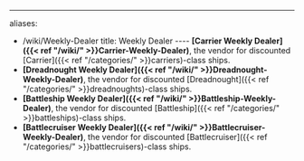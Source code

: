 ---
aliases:
- /wiki/Weekly-Dealer
title: Weekly Dealer
---- **[Carrier Weekly Dealer]({{< ref "/wiki/" >}}Carrier-Weekly-Dealer)**, the vendor for discounted [Carrier]({{< ref "/categories/" >}}carriers)-class ships.
- **[Dreadnought Weekly Dealer]({{< ref "/wiki/" >}}Dreadnought-Weekly-Dealer)**, the vendor for discounted [Dreadnought]({{< ref "/categories/" >}}dreadnoughts)-class ships.
- **[Battleship Weekly Dealer]({{< ref "/wiki/" >}}Battleship-Weekly-Dealer)**, the vendor for discounted [Battleship]({{< ref "/categories/" >}}battleships)-class ships.
- **[Battlecruiser Weekly Dealer]({{< ref "/wiki/" >}}Battlecruiser-Weekly-Dealer)**, the vendor for discounted [Battlecruiser]({{< ref "/categories/" >}}battlecruisers)-class ships.
